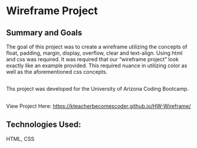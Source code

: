 # Wireframe Project

## Summary and Goals

The goal of this project was to create a wireframe utilizing the concepts of float, padding, margin, display, overflow, clear and text-align. Using html and css was required. It was required that our “wireframe project” look exactly like an example provided. This required nuance in utilizing color as well as the aforementioned css concepts.
##
Ths project was developed for the University of Arizona Coding Bootcamp.

##
View Project Here:   https://kteacherbecomescoder.github.io/HW-Wireframe/
##
## Technologies Used:
HTML, CSS
